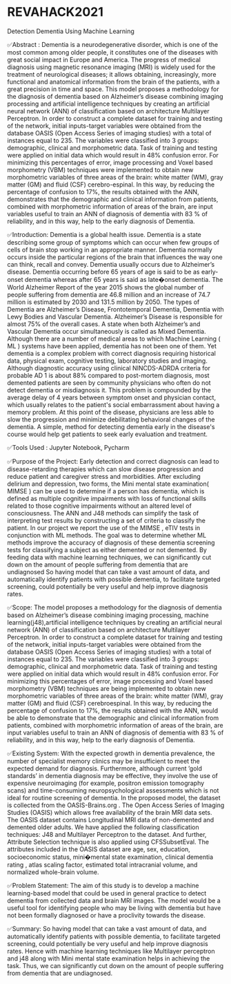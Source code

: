 # REVAHACK2021
Detection Dementia Using Machine Learning

✅Abstract : Dementia is a neurodegenerative disorder, which is one of the most common among older people, it constitutes one of the diseases with great social impact in Europe and America. The progress of medical diagnosis using magnetic resonance imaging (MRI) is widely used for the treatment of neurological diseases; it allows obtaining, increasingly, more functional and anatomical information from the brain of the patients, with a great precision in time and space. This model proposes a methodology for the diagnosis of dementia based on Alzheimer’s disease combining imaging processing and artificial intelligence techniques by creating an artificial neural network (ANN) of classification based on architecture Multilayer Perceptron. In order to construct a complete dataset for training and testing of the network, initial inputs-target variables were obtained from the database OASIS (Open Access Series of imaging studies) with a total of instances equal to 235. The variables were classified into 3 groups: demographic, clinical and morphometric data. Task of training and testing were applied on initial data which would result in 48% confusion error. For minimizing this percentages of error, image processing and Voxel based morphometry (VBM) techniques were implemented to obtain new morphometric variables of three areas of the brain: white matter (WM), gray matter (GM) and fluid (CSF) cerebro-espinal. In this way, by reducing the percentage of confusion to 17%, the results obtained with the ANN, demonstrates that the demographic and clinical information from patients, combined with morphometric information of areas of the brain, are input variables useful to train an ANN of diagnosis of dementia with 83 % of reliability, and in this way, help to the early diagnosis of Dementia.

✅Introduction: Dementia is a global health issue. Dementia is a state describing some group of symptoms which can occur when few groups of cells of brain stop working in an appropriate manner. Dementia normally occurs inside the particular regions of the brain that influences the way one can think, recall and convey. Dementia usually occurs due to Alzheimer’s disease. Dementia occurring before 65 years of age is said to be as early-onset dementia whereas after 65 years is said as late�onset dementia. The World Alzheimer Report of the year 2015 shows the global number of people suffering from dementia are 46.8 million and an increase of 74.7 million is estimated by 2030 and 131.5 million by 2050. The types of Dementia are Alzheimer’s Disease, Frontotemporal Dementia, Dementia with Lewy Bodies and Vascular Dementia. Alzheimer’s Disease is responsible for almost 75% of the overall cases. A state when both Alzheimer’s and Vascular Dementia occur simultaneously is called as Mixed Dementia. Although there are a number of medical areas to which Machine Learning ( ML ) systems have been applied, dementia has not been one of them. Yet dementia is a complex problem with correct diagnosis requiring historical data, physical exam, cognitive testing, laboratory studies and imaging. Although diagnostic accuracy using clinical NINCDS-ADRDA criteria for probable AD 1 is about 88% compared to post-mortem diagnosis, most demented patients are seen by community physicians who often do not detect dementia or misdiagnosis it. This problem is compounded by the average delay of 4 years between symptom onset and physician contact, which usually relates to the patient's social embarrassment about having a memory problem. At this point of the disease, physicians are less able to slow the progression and minimize debilitating behavioral changes of the dementia. A simple, method for detecting dementia early in the disease's course would help get patients to seek early evaluation and treatment.

✅Tools Used : Jupyter Notebook, Pycharm

✅Purpose of the Project: Early detection and correct diagnosis can lead to disease-retarding therapies which can slow disease progression and reduce patient and caregiver stress and morbidities. After excluding delirium and depression, two forms, the Mini mental state examination( MIMSE ) can be used to determine if a person has dementia, which is defined as multiple cognitive impairments with loss of functional skills related to those cognitive impairments without an altered level of consciousness. The ANN and J48 methods can simplify the task of interpreting test results by constructing a set of criteria to classify the patient. In our project we report the use of the MIMSE , eTIV tests in conjunction with ML methods. The goal was to determine whether ML methods improve the accuracy of diagnosis of these dementia screening tests for classifying a subject as either demented or not demented. By feeding data with machine learning techniques, we can significantly cut down on the amount of people suffering from dementia that are undiagnosed So having model that can take a vast amount of data, and automatically identify patients with possible dementia, to facilitate targeted screening, could potentially be very useful and help improve diagnosis rates.

✅Scope: The model proposes a methodology for the diagnosis of dementia based on Alzheimer’s disease combining imaging processing, machine learning(j48),artificial intelligence techniques by creating an artificial neural network (ANN) of classification based on architecture Multilayer Perceptron. In order to construct a complete dataset for training and testing of the network, initial inputs-target variables were obtained from the database OASIS (Open Access Series of imaging studies) with a total of instances equal to 235. The variables were classified into 3 groups: demographic, clinical and morphometric data. Task of training and testing were applied on initial data which would result in 48% confusion error. For minimizing this percentages of error, image processing and Voxel based morphometry (VBM) techniques are being implemented to obtain new morphometric variables of three areas of the brain: white matter (WM), gray matter (GM) and fluid (CSF) cerebroespinal. In this way, by reducing the percentage of confusion to 17%, the results obtained with the ANN, would be able to demonstrate that the demographic and clinical information from patients, combined with morphometric information of areas of the brain, are input variables useful to train an ANN of diagnosis of dementia with 83 % of reliability, and in this way, help to the early diagnosis of Dementia.

✅Existing System: With the expected growth in dementia prevalence, the number of specialist memory clinics may be insufficient to meet the expected demand for diagnosis. Furthermore, although current ’gold standards’ in dementia diagnosis may be effective, they involve the use of expensive neuroimaging (for example, positron emission tomography scans) and time-consuming neuropsychological assessments which is not ideal for routine screening of dementia. In the proposed model, the dataset is collected from the OASIS-Brains.org . The Open Access Series of Imaging Studies (OASIS) which allows free availability of the brain MRI data sets. The OASIS dataset contains Longitudinal MRI data of non-demented and demented older adults. We have applied the following classification techniques: J48 and Multilayer Perceptron to the dataset. And further, Attribute Selection technique is also applied using CFSSubsetEval. The attributes included in the OASIS dataset are age, sex, education, socioeconomic status, mini�mental state examination, clinical dementia rating , atlas scaling factor, estimated total intracranial volume, and normalized whole-brain volume.

✅Problem Statement: The aim of this study is to develop a machine learning-based model that could be used in general practice to detect dementia from collected data and brain MRI images. The model would be a useful tool for identifying people who may be living with dementia but have not been formally diagnosed or have a proclivity towards the disease.

✅Summary: So having model that can take a vast amount of data, and automatically identify patients with possible dementia, to facilitate targeted screening, could potentially be very useful and help improve diagnosis rates. Hence with machine learning techniques like Multilayer perceptron and j48 along with Mini mental state examination helps in achieving the task. Thus, we can significantly cut down on the amount of people suffering from dementia that are undiagnosed.
